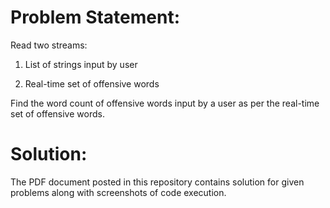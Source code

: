 # Problem Statement:

Read two streams:

1. List of strings input by user

2. Real-time set of offensive words

Find the word count of offensive words input by a user as per the real-time set of offensive words.

# Solution:

The PDF document posted in this repository contains solution for given problems along with screenshots of code execution.
